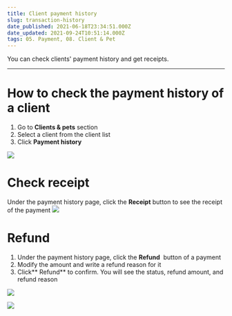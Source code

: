 ```yaml
---
title: Client payment history
slug: transaction-history
date_published: 2021-06-18T23:34:51.000Z
date_updated: 2021-09-24T10:51:14.000Z
tags: 05. Payment, 08. Client & Pet
---
```


You can check clients' payment history and get receipts.

---

# How to check the payment history of a client

1. Go to **Clients & pets** section
2. Select a client from the client list
3. Click **Payment history**

![](__GHOST_URL__/content/images/2021/06/payment-history.png)
# Check receipt

Under the payment history page, click the **Receipt** button to see the receipt of the payment
![](__GHOST_URL__/content/images/2021/06/receipt.png)
# Refund

1. Under the payment history page, click the **Refund**  button of a payment
2. Modify the amount and write a refund reason for it
3. Click** Refund** to confirm. You will see the status, refund amount, and refund reason

![](__GHOST_URL__/content/images/2021/06/refund-1.png)

![](__GHOST_URL__/content/images/2021/06/refund1.png)
